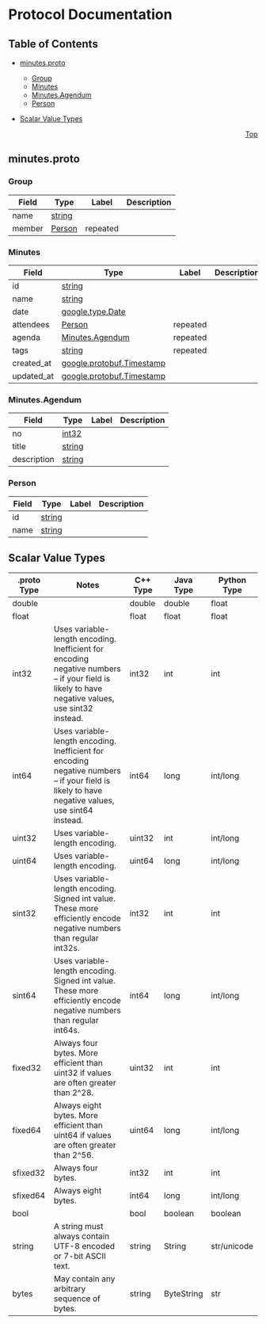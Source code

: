 # Protocol Documentation
<a name="top"></a>

## Table of Contents

- [minutes.proto](#minutes.proto)
    - [Group](#omnutspb.Group)
    - [Minutes](#omnutspb.Minutes)
    - [Minutes.Agendum](#omnutspb.Minutes.Agendum)
    - [Person](#omnutspb.Person)
  
  
  
  

- [Scalar Value Types](#scalar-value-types)



<a name="minutes.proto"></a>
<p align="right"><a href="#top">Top</a></p>

## minutes.proto



<a name="omnutspb.Group"></a>

### Group



| Field | Type | Label | Description |
| ----- | ---- | ----- | ----------- |
| name | [string](#string) |  |  |
| member | [Person](#omnutspb.Person) | repeated |  |






<a name="omnutspb.Minutes"></a>

### Minutes



| Field | Type | Label | Description |
| ----- | ---- | ----- | ----------- |
| id | [string](#string) |  |  |
| name | [string](#string) |  |  |
| date | [google.type.Date](#google.type.Date) |  |  |
| attendees | [Person](#omnutspb.Person) | repeated |  |
| agenda | [Minutes.Agendum](#omnutspb.Minutes.Agendum) | repeated |  |
| tags | [string](#string) | repeated |  |
| created_at | [google.protobuf.Timestamp](#google.protobuf.Timestamp) |  |  |
| updated_at | [google.protobuf.Timestamp](#google.protobuf.Timestamp) |  |  |






<a name="omnutspb.Minutes.Agendum"></a>

### Minutes.Agendum



| Field | Type | Label | Description |
| ----- | ---- | ----- | ----------- |
| no | [int32](#int32) |  |  |
| title | [string](#string) |  |  |
| description | [string](#string) |  |  |






<a name="omnutspb.Person"></a>

### Person



| Field | Type | Label | Description |
| ----- | ---- | ----- | ----------- |
| id | [string](#string) |  |  |
| name | [string](#string) |  |  |





 

 

 

 



## Scalar Value Types

| .proto Type | Notes | C++ Type | Java Type | Python Type |
| ----------- | ----- | -------- | --------- | ----------- |
| <a name="double" /> double |  | double | double | float |
| <a name="float" /> float |  | float | float | float |
| <a name="int32" /> int32 | Uses variable-length encoding. Inefficient for encoding negative numbers – if your field is likely to have negative values, use sint32 instead. | int32 | int | int |
| <a name="int64" /> int64 | Uses variable-length encoding. Inefficient for encoding negative numbers – if your field is likely to have negative values, use sint64 instead. | int64 | long | int/long |
| <a name="uint32" /> uint32 | Uses variable-length encoding. | uint32 | int | int/long |
| <a name="uint64" /> uint64 | Uses variable-length encoding. | uint64 | long | int/long |
| <a name="sint32" /> sint32 | Uses variable-length encoding. Signed int value. These more efficiently encode negative numbers than regular int32s. | int32 | int | int |
| <a name="sint64" /> sint64 | Uses variable-length encoding. Signed int value. These more efficiently encode negative numbers than regular int64s. | int64 | long | int/long |
| <a name="fixed32" /> fixed32 | Always four bytes. More efficient than uint32 if values are often greater than 2^28. | uint32 | int | int |
| <a name="fixed64" /> fixed64 | Always eight bytes. More efficient than uint64 if values are often greater than 2^56. | uint64 | long | int/long |
| <a name="sfixed32" /> sfixed32 | Always four bytes. | int32 | int | int |
| <a name="sfixed64" /> sfixed64 | Always eight bytes. | int64 | long | int/long |
| <a name="bool" /> bool |  | bool | boolean | boolean |
| <a name="string" /> string | A string must always contain UTF-8 encoded or 7-bit ASCII text. | string | String | str/unicode |
| <a name="bytes" /> bytes | May contain any arbitrary sequence of bytes. | string | ByteString | str |

